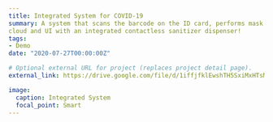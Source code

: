 ```yaml
---
title: Integrated System for COVID-19
summary: A system that scans the barcode on the ID card, performs mask detection using image processing in real time, detectes temperature of the individual and updates it on the
cloud and UI with an integrated contactless sanitizer dispenser!
tags:
- Demo
date: "2020-07-27T00:00:00Z"

# Optional external URL for project (replaces project detail page).
external_link: https://drive.google.com/file/d/1iffjfklEwshTH5SxiMxHTsMPUmypEAjD/view?usp=sharing

image:
  caption: Integrated System
  focal_point: Smart
---
```

